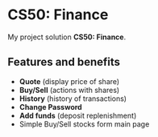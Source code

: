 # CS50: Finance

My project solution **CS50: Finance**.

## Features and benefits

- **Quote** (display price of share)
- **Buy/Sell** (actions with shares)
- **History** (history of transactions)
- **Change Password**
- **Add funds** (deposit replenishment)
- Simple Buy/Sell stocks form main page

